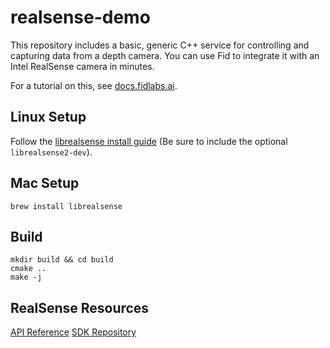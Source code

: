 # realsense-demo

This repository includes a basic, generic C++ service for controlling and capturing data from a depth camera. You can use Fid to integrate it with an Intel RealSense camera in minutes.

For a tutorial on this, see [docs.fidlabs.ai](https://docs.fidlabs.ai/en/latest/).

## Linux Setup

Follow the [librealsense install guide](https://github.com/IntelRealSense/librealsense/blob/master/doc/distribution_linux.md) (Be sure to include the optional `librealsense2-dev`).

## Mac Setup

```
brew install librealsense
```

## Build

```
mkdir build && cd build
cmake ..
make -j
```

## RealSense Resources

[API Reference](https://intelrealsense.github.io/librealsense/doxygen/annotated.html)
[SDK Repository](https://github.com/IntelRealSense/librealsense)